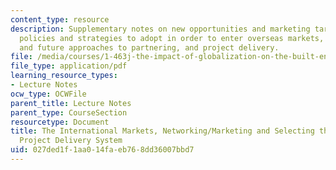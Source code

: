 ```yaml
---
content_type: resource
description: Supplementary notes on new opportunities and marketing targets, appropriate
  policies and strategies to adopt in order to enter overseas markets, traditional
  and future approaches to partnering, and project delivery.
file: /media/courses/1-463j-the-impact-of-globalization-on-the-built-environment-fall-2009/027ded1f1aa014faeb768dd36007bbd7_MIT1_463JF09_notes06.pdf
file_type: application/pdf
learning_resource_types:
- Lecture Notes
ocw_type: OCWFile
parent_title: Lecture Notes
parent_type: CourseSection
resourcetype: Document
title: The International Markets, Networking/Marketing and Selecting the Appropriate
  Project Delivery System
uid: 027ded1f-1aa0-14fa-eb76-8dd36007bbd7
---
```

